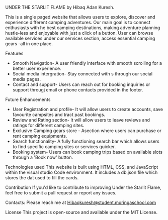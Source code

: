 UNDER THE STARLIT FLAME by Hibaq Adan Kuresh.

This is a single paged website that allows users to explore, discover and experience different camping adventures. Our main goal is to connect enthusiasts with he best camping destinations, making adventure planning hustle-less and enjoyable with just a click of a button. User can browse available services under our services section, access essential camping gears -all in one place.


Features
* Smooth Navigation- A user friendly interface with smooth scrolling for a better user experience.
* Social media intergration- Stay connected with s through our social media pages.
* Contact and support- Users can reach out for booking inquiries or support througj email or phone contacts provided in the footer.

Future Enhancements

* User Registration and profile- It will allow users to create accounts, save favourite campsites and tract past bookings.
* Review and Rating section- It will allow users to leave reviews and ratings for different camping sites.
* Exclusive Camping gears store \- Asection where users can purchase or rent camping equipments.
* Search functionality- A fully functioning search bar which allows users to find specific camping sites or services quicker.
* Booking system- Users can book camping trips based on available slots through a 'Book now' button.

Technologies used
This website is built using HTML, CSS, and JavaScript within the visual studio Code environment. It includes a db.json file which stores the dat used to fill the cards.

Contribution
If you'd like to contribute to improving Under the Starlit Flame, feel free to submit a pull request or report any issues.

Contacts:
Please reach me at Hibaqkuresh@student.moringaschool.com

License 
This project is open-source and available under the MIT License.
